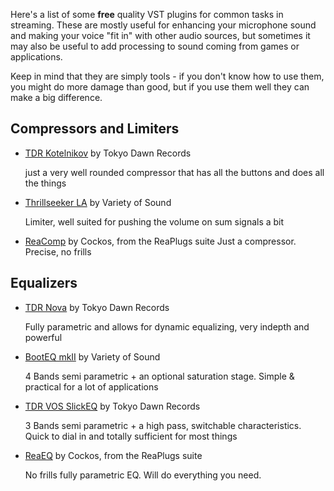 
Here's a list of some **free** quality VST plugins for common tasks in streaming. These are mostly useful for enhancing your microphone
sound and making your voice "fit in" with other audio sources, but sometimes it may also be useful to add processing to
sound coming from games or applications.

Keep in mind that they are simply tools - if you don't know how to use them, you might do more damage than good, but if you
use them well they can make a big difference.

## Compressors and Limiters

* [TDR Kotelnikov](http://www.tokyodawn.net/tdr-kotelnikov/) by Tokyo Dawn Records

  just a very well rounded compressor that has all the buttons and does all the things

* [Thrillseeker LA](https://varietyofsound.wordpress.com/downloads/) by Variety of Sound

  Limiter, well suited for pushing the volume on sum signals a bit

* [ReaComp](http://www.reaper.fm/reaplugs/) by Cockos, from the ReaPlugs suite
  Just a compressor. Precise, no frills

## Equalizers

* [TDR Nova](http://www.tokyodawn.net/tdr-nova/) by Tokyo Dawn Records

   Fully parametric and allows for dynamic equalizing, very indepth and powerful

* [BootEQ mkII](https://varietyofsound.wordpress.com/downloads/) by Variety of Sound

   4 Bands semi parametric + an optional saturation stage. Simple & practical for a lot of applications

* [TDR VOS SlickEQ](http://www.tokyodawn.net/tdr-vos-slickeq/) by Tokyo Dawn Records

  3 Bands semi parametric + a high pass, switchable characteristics. Quick to dial in and totally sufficient for most things

* [ReaEQ](http://www.reaper.fm/reaplugs/) by Cockos, from the ReaPlugs suite

  No frills fully parametric EQ. Will do everything you need.